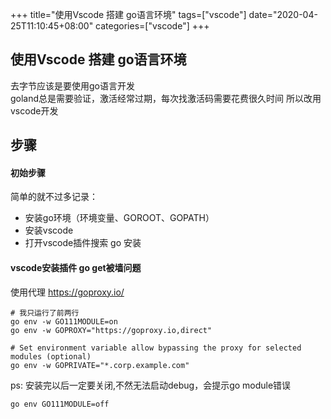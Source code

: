 +++
title="使用Vscode 搭建 go语言环境"
tags=["vscode"]
date="2020-04-25T11:10:45+08:00"
categories=["vscode"]
+++

## 使用Vscode 搭建 go语言环境

去字节应该是要使用go语言开发  
goland总是需要验证，激活经常过期，每次找激活码需要花费很久时间
所以改用vscode开发

## 步骤
#### 初始步骤
简单的就不过多记录：  
* 安装go环境（环境变量、GOROOT、GOPATH）  
* 安装vscode  
* 打开vscode插件搜索 go 安装  

#### vscode安装插件 go get被墙问题
使用代理 https://goproxy.io/
``` shell
# 我只运行了前两行 
go env -w GO111MODULE=on
go env -w GOPROXY="https://goproxy.io,direct"

# Set environment variable allow bypassing the proxy for selected modules (optional)
go env -w GOPRIVATE="*.corp.example.com"
```
ps: 安装完以后一定要关闭,不然无法启动debug，会提示go module错误
```
go env GO111MODULE=off
```